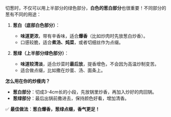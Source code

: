 切葱时，不仅可以用上半部分的绿色部分，**白色的葱白部分**也很重要！不同部分的葱有不同的用途：  

1. **葱白（底部白色部分）**：  
   - **味道更浓**，带有辛香味，适合**爆香**（比如炒肉时先放葱白炒香）。  
   - 口感较脆，适合**煮汤、炖菜**，或者切细丝作为点缀。  

2. **葱绿（上半部分绿色部分）**：  
   - **味道较清淡**，适合炒菜时**最后放**，提香增色，不会因为高温炒制变苦。  
   - 适合做点缀，比如撒在炒蛋、汤、面条上。  

**怎么用在你的炒瘦肉？**  
- **葱白部分**：切成3-4cm长的小段，先放锅里炒香，再加入炒好的肉回锅。  
- **葱绿部分**：最后出锅前撒进去，保持颜色好看，增加清香。  

✅ **最佳做法**：**葱白爆香，葱绿点缀，香气更足！**